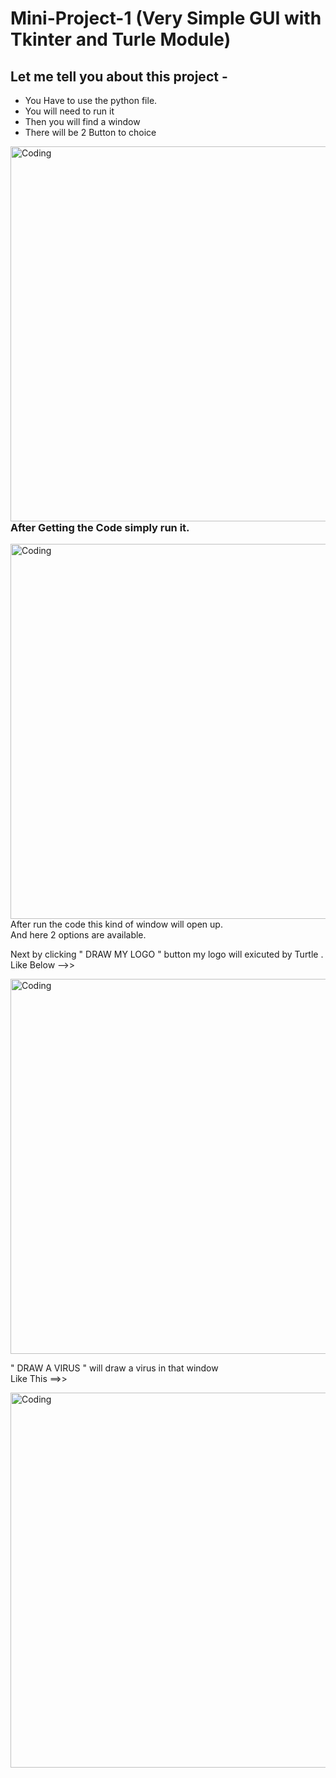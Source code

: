 # Mini-Project-1 (Very Simple GUI with Tkinter and Turle Module)
## Let me tell you about this project -

- You Have to use the python file.
- You will need to run it
- Then you will find a window
- There will be 2 Button to choice


<img align="right" alt="Coding" width="600" src="https://raw.githubusercontent.com/luis960035/mini-python-project/main/001_LogoOrVirus/Demo/minipss1.1.png">

### After Getting the Code simply run it.


<img align="center" alt="Coding" width="600" src="https://raw.githubusercontent.com/luis960035/mini-python-project/main/001_LogoOrVirus/Demo/minipss1.3.png">
After run the code this kind of window will open up.<br> And here 2 options are available. 

<p> Next by clicking " DRAW MY LOGO " button my logo will exicuted by Turtle . <br>
Like Below -->>
</p>
<img align="center" alt="Coding" width="600" src="https://raw.githubusercontent.com/luis960035/mini-python-project/main/001_LogoOrVirus/Demo/minipss1.2.png">

<p>" DRAW A VIRUS " will draw a virus in that window <br>Like This ==>> </p>

<img align="center" alt="Coding" width="600" src="https://raw.githubusercontent.com/luis960035/mini-python-project/main/001_LogoOrVirus/Demo/minipss1.png">

